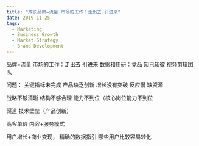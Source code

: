 ```yaml
---
title: "成长品牌=流量 市场的工作：走出去 引进来"
date: 2019-11-25
tags:
  - Marketing
  - Business Growth
  - Market Strategy
  - Brand Development
---
```


品牌=流量 市场的工作：走出去 引进来
数据和用研：竞品  知己知彼
视频剪辑团队


问题：
关键指标未完成
产品缺乏创新
增长没有突破
反应慢
缺资源

战略不够清晰
结构不够合理
能力不到位（核心岗位能力不到位

渠道 技术壁垒（产品创新）

高客单价
内容+服务模式


用户增长+商业变现， 精确的数据指引 哪些用户比较容易转化
